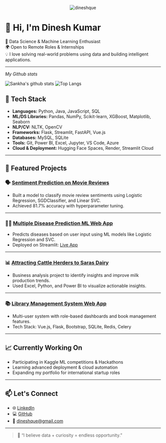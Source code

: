 
<p align="center"> 
  <img src="https://komarev.com/ghpvc/?username=dineshque&label=Profile%20views&color=630627&style=for-the-badge" alt="dineshque" /> </p>

# 👋 Hi, I'm Dinesh Kumar

🎯 Data Science & Machine Learning Enthusiast  
🌍 Open to Remote Roles & Internships   
💡 I love solving real-world problems using data and building intelligent applications.

---
*My Github stats*

![Sankha's github stats](https://github-readme-stats.vercel.app/api?username=dineshque&show_icons=true&theme=radical)        ![Top Langs](https://github-readme-stats.vercel.app/api/top-langs/?username=dineshque&layout=compact&show_icons=true&theme=radical)

## 🔧 Tech Stack

- **Languages:** Python, Java, JavaScript, SQL  
- **ML/DS Libraries:** Pandas, NumPy, Scikit-learn, XGBoost, Matplotlib, Seaborn  
- **NLP/CV:** NLTK, OpenCV  
- **Frameworks:** Flask, Streamlit, FastAPI, Vue.js  
- **Databases:** MySQL, SQLite  
- **Tools:** Git, Power BI, Excel, Jupyter, VS Code, Azure  
- **Cloud & Deployment:** Hugging Face Spaces, Render, Streamlit Cloud  

---

## 🧠 Featured Projects

### 🗣️ [Sentiment Prediction on Movie Reviews](https://github.com/dineshque/Sentiment-Prediction-on-Movie-reviews)
- Built a model to classify movie review sentiments using Logistic Regression, SGDClassifier, and Linear SVC.
- Achieved 81.7% accuracy with hyperparameter tuning.

---

### 🧑‍⚕️ [Multiple Disease Prediction ML Web App](https://github.com/dineshque/ml_web_app)  
- Predicts diseases based on user input using ML models like Logistic Regression and SVC.
- Deployed on Streamlit: [Live App](https://mlwebapp-eu5rf7nwerxzekmjk2hefd.streamlit.app/)

---

### 📊 [Attracting Cattle Herders to Saras Dairy](https://github.com/dineshque/-Attracting-Cattle-Herders-towards-the-Saras-Dairy)
- Business analysis project to identify insights and improve milk production trends.
- Used Excel, Python, and Power BI to visualize actionable insights.

---

### 📚 [Library Management System Web App](https://github.com/dineshque/Library-Management-System-App)
- Multi-user system with role-based dashboards and book management features.
- Tech Stack: Vue.js, Flask, Bootstrap, SQLite, Redis, Celery

---

## 📈 Currently Working On

- Participating in Kaggle ML competitions & Hackathons  
- Learning advanced deployment & cloud automation  
- Expanding my portfolio for international startup roles

---

## 📫 Let's Connect

- 🌐 [LinkedIn](https://www.linkedin.com/in/dinesh-kumar-775575222)
- 💻 [GitHub](https://github.com/dineshque)
- 📧 dineshque@gmail.com

---

> 🚀 “I believe data + curiosity = endless opportunity.”




